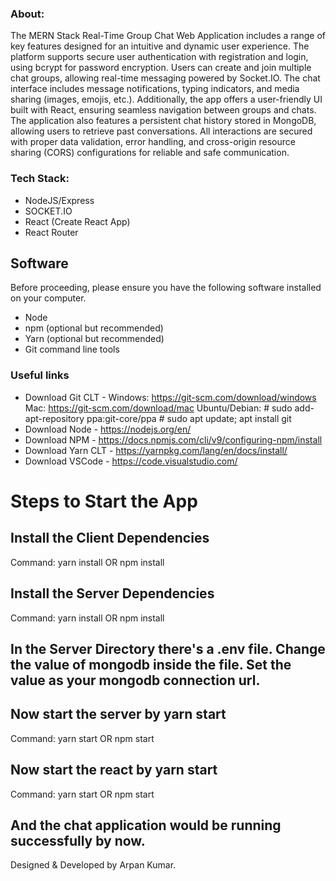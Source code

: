 ### About:

The MERN Stack Real-Time Group Chat Web Application includes a range of key features designed for an intuitive and dynamic user experience. The platform supports secure user authentication with registration and login, using bcrypt for password encryption. Users can create and join multiple chat groups, allowing real-time messaging powered by Socket.IO. The chat interface includes message notifications, typing indicators, and media sharing (images, emojis, etc.). Additionally, the app offers a user-friendly UI built with React, ensuring seamless navigation between groups and chats. The application also features a persistent chat history stored in MongoDB, allowing users to retrieve past conversations. All interactions are secured with proper data validation, error handling, and cross-origin resource sharing (CORS) configurations for reliable and safe communication.

### Tech Stack:

* NodeJS/Express
* SOCKET.IO
* React (Create React App)
* React Router

## Software 

Before proceeding, please ensure you have the following software installed on your computer.

* Node
* npm (optional but recommended)
* Yarn (optional but recommended)
* Git command line tools

### Useful links

* Download Git CLT - Windows: https://git-scm.com/download/windows Mac: https://git-scm.com/download/mac Ubuntu/Debian: # sudo add-apt-repository ppa:git-core/ppa # sudo apt update; apt 	install git
* Download Node - https://nodejs.org/en/
* Download NPM - https://docs.npmjs.com/cli/v9/configuring-npm/install
* Download Yarn CLT - https://yarnpkg.com/lang/en/docs/install/
* Download VSCode - https://code.visualstudio.com/

# Steps to Start the App

## Install the Client Dependencies
Command: yarn install OR npm install
## Install the Server Dependencies
Command: yarn install OR npm install
## In the Server Directory there's a .env file. Change the value of mongodb inside the file. Set the value as your mongodb connection url.
## Now start the server by yarn start
Command: yarn start OR npm start
## Now start the react by yarn start
Command: yarn start OR npm start
## And the chat application would be running successfully by now.

Designed & Developed by Arpan Kumar.
